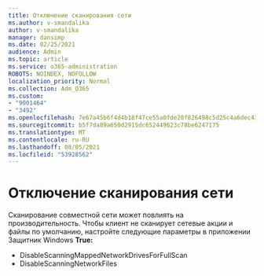 ```yaml
---
title: Отключение сканирования сети
ms.author: v-smandalika
author: v-smandalika
manager: dansimp
ms.date: 02/25/2021
audience: Admin
ms.topic: article
ms.service: o365-administration
ROBOTS: NOINDEX, NOFOLLOW
localization_priority: Normal
ms.collection: Adm_O365
ms.custom:
- "9001464"
- "3492"
ms.openlocfilehash: 7e67a45b6f4d4b18f47ce55a0fde20f826498c5d25c4a6dec4311d8fe4c3735f
ms.sourcegitcommit: b5f7da89a650d2915dc652449623c78be6247175
ms.translationtype: MT
ms.contentlocale: ru-RU
ms.lasthandoff: 08/05/2021
ms.locfileid: "53928562"
---
```

# <a name="disable-network-scan"></a>Отключение сканирования сети

Сканирование совместной сети может повлиять на производительность.  Чтобы клиент не сканирует сетевые акции и файлы по умолчанию, настройте следующие параметры в приложении Защитник Windows **True:**

- DisableScanningMappedNetworkDrivesForFullScan
- DisableScanningNetworkFiles